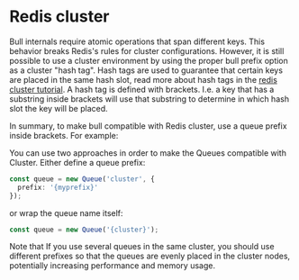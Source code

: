 # Redis cluster

Bull internals require atomic operations that span different keys. This behavior breaks Redis's rules for cluster configurations. However, it is still possible to use a cluster environment by using the proper bull prefix option as a cluster "hash tag". Hash tags are used to guarantee that certain keys are placed in the same hash slot, read more about hash tags in the [redis cluster tutorial](https://redis.io/topics/cluster-tutorial). A hash tag is defined with brackets. I.e. a key that has a substring inside brackets will use that substring to determine in which hash slot the key will be placed.

In summary, to make bull compatible with Redis cluster, use a queue prefix inside brackets. For example:

You can use two approaches in order to make the Queues compatible with Cluster. Either define a queue prefix:

```typescript
const queue = new Queue('cluster', {
  prefix: '{myprefix}'
});
```

or wrap the queue name itself:

```typescript
const queue = new Queue('{cluster}');
```

Note that If you use several queues in the same cluster, you should use different prefixes so that the queues are evenly placed in the cluster nodes, potentially increasing performance and memory usage.
